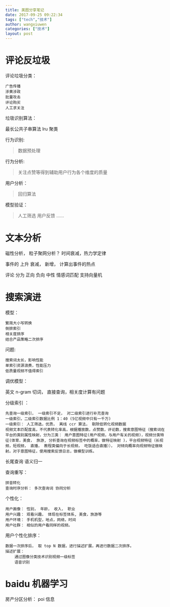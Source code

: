 ```yaml
---
title: 美图分享笔记
date: 2017-09-25 09:22:34
tags: ["tech","技术"]
author: wangxiuwen
categories: ["技术"]
layout: post
---
```


# 评论反垃圾

评论垃圾分类：

	广告传播
	涉黄涉政
	批量攻击
	评论购买
	人工求关注

垃圾识别算法：

  最长公共子串算法
  lru 
  聚类


行为识别:

>数据预处理

行为分析:

>关注点赞等得到辅助用户行为各个维度的质量

用户分析：

>回归算法

模型验证：
	
>人工筛选
>用户反馈
>......

# 文本分析

磁性分析， 粒子聚网分析？ 时间衰减，热力学定律

事件的 上升 衰减， 新增， 计算出事件的热点

评论 分为 正向 负向 中性
情感词匹配
支持向量机

# 搜索演进

模型：

	繁简大小写转换
	倒排索引
	相关度排序
	结合产品策略二次排序

问题:

	搜索词太长，影响性能
	单索引资源浪费，性能压力
	低质量视频不值得索引
	

调优模型：

英文 n-gram 切词， 直接查询，相关度计算有问题

分级索引 ： 

	先查询一级索引， 一级索引不足， 对二级索引进行补充查询
	一级索引，二级索引数据比例 1：40 (5亿视频中只有一千万)
	一级索引： 人工筛选，优质， 离线 ccr 算法， 剔除低转化视频数据
	视频文本匹配度高，不代表转化率高，根据播放数，点赞数，评论数，搜索意图特征（搜索词在平台的类别属性映射，分为三类： 用户意图特征(用户视频，与用户有关的视频)，视频分类特征(体育，美食， 旅游, 分析查询在视频标签中的概率，做特征映射 )，平台视频特征（长视频，短视频， 直播， 教程类偏向于长视频， 吃饭适合直播））， 对倾向概率向视频特征做映射。对于意图特征，使用搜索反馈日志，做模型训练。

长尾查询
语义归一


查询重写：
	
	拼音转化
	查询时序分析： 多次查询词 协同分析
	

个性化：

	用户画像： 性别， 年龄， 收入， 职业
	用户兴趣： 观看兴趣， 体现在标签体系, 美食，旅游等
	用户环境： 手机机型，地点，网络，时间
	用户社群： 相似的用户看同样的视频。
	
用户个性化排序：

	数据一次排序后， 取 top N 数据，进行描述扩展，再进行数据二次排序。
	描述扩展：
		通过图像分类技术识别视频一级标签
		语音识别
		
# baidu 机器学习



房产分区分析：
poi 信息